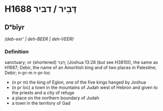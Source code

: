 # H1688 דְּבִיר / דביר

## Dᵉbîyr

_(deb-eer' | deh-BEER | deh-VEER)_

### Definition

sanctuary; or (shortened) דְּבִר; (Joshua 13:26 (but see H3810)), the same as H1687; Debir, the name of an Amoritish king and of two places in Palestine; Debir; n-pr-m n-pr-loc

- (n pr m) the king of Eglon, one of the five kings hanged by Joshua
- (n pr loc) a town in the mountains of Judah west of Hebron and given to the priests and a city of refuge
- a place on the northern boundary of Judah
- a town in the territory of Gad
